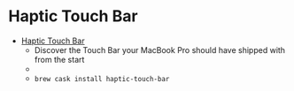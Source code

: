 # Haptic Touch Bar
- [Haptic Touch Bar](https://www.haptictouchbar.com/)
  -  Discover the Touch Bar your MacBook Pro should have shipped with from the start
  - 
  - `brew cask install haptic-touch-bar`
